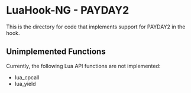 # LuaHook-NG - PAYDAY2

This is the directory for code that implements support for PAYDAY2 in the hook.

## Unimplemented Functions

Currently, the following Lua API functions are not implemented:

* lua_cpcall
* lua_yield